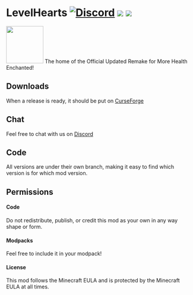 LevelHearts [![Discord](https://img.shields.io/discord/315928463393423362.svg?label=Chat&colorB=2D2D2D&colorA=E04E14)](https://discord.gg/TJpmzTn) ![](http://cf.way2muchnoise.eu/full_levelhearts_Downloads.svg) ![](http://cf.way2muchnoise.eu/versions/levelhearts.svg)
=============
<img width=100px src="https://media-elerium.cursecdn.com/avatars/109/257/636378365565580241.png"/>
The home of the Official Updated Remake for More Health Enchanted!

## Downloads
When a release is ready, it should be put on [CurseForge](https://minecraft.curseforge.com/projects/levelhearts)

## Chat
Feel free to chat with us on [Discord](https://discord.gg/TJpmzTn)

## Code
All versions are under their own branch, making it easy to find which version is for which mod version.

## Permissions
#### Code
Do not redistribute, publish, or credit this mod as your own in any way shape or form.

#### Modpacks
Feel free to include it in your modpack!

#### License
This mod follows the Minecraft EULA and is protected by the Minecraft EULA at all times.
